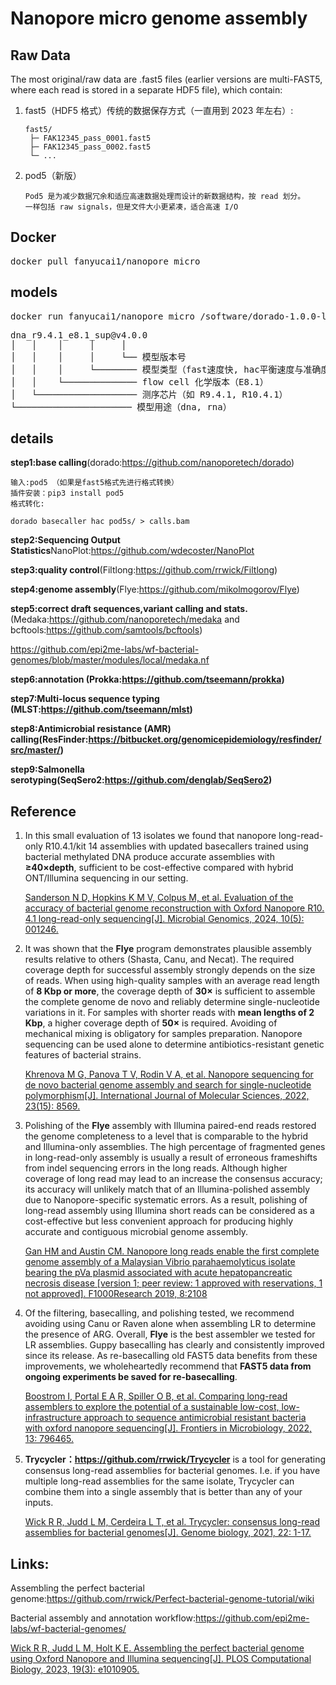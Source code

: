 # Nanopore micro genome assembly

## Raw Data

The most original/raw data are .fast5 files (earlier versions are multi-FAST5, where each read is stored in a separate HDF5 file), which contain:

<ol>
<li>fast5（HDF5 格式）传统的数据保存方式（一直用到 2023 年左右）:</li>

    fast5/
     ├─ FAK12345_pass_0001.fast5
     ├─ FAK12345_pass_0002.fast5
     └─ ...

<li>pod5（新版）</li>

    Pod5 是为减少数据冗余和适应高速数据处理而设计的新数据结构，按 read 划分。
    一样包括 raw signals，但是文件大小更紧凑，适合高速 I/O

</ol>


## Docker

<pre>docker pull fanyucai1/nanopore_micro</pre>

## models

<pre>docker run fanyucai1/nanopore_micro /software/dorado-1.0.0-linux-x64/bin/dorado download --list</pre>

<pre>
dna_r9.4.1_e8.1_sup@v4.0.0
│   │    │     │     │
│   │    │     │     └── 模型版本号
│   │    │     └──────── 模型类型（fast速度快, hac平衡速度与准确度，满足大部分情况, sup准确度高）
│   │    └────────────── flow cell 化学版本（E8.1）
│   └─────────────────── 测序芯片（如 R9.4.1, R10.4.1）
└────────────────────── 模型用途（dna, rna）
</pre>

## details

**step1:base calling**(dorado:https://github.com/nanoporetech/dorado)
    
    输入:pod5 （如果是fast5格式先进行格式转换）
    插件安装：pip3 install pod5
    格式转化:
    
    dorado basecaller hac pod5s/ > calls.bam    

**step2:Sequencing Output Statistics**NanoPlot:https://github.com/wdecoster/NanoPlot

**step3:quality control**(Filtlong:https://github.com/rrwick/Filtlong)

**step4:genome assembly**(Flye:https://github.com/mikolmogorov/Flye)

**step5:correct draft sequences,variant calling and stats.**(Medaka:https://github.com/nanoporetech/medaka and bcftools:https://github.com/samtools/bcftools)

https://github.com/epi2me-labs/wf-bacterial-genomes/blob/master/modules/local/medaka.nf

**step6:annotation (Prokka:https://github.com/tseemann/prokka)**

**step7:Multi-locus sequence typing (MLST:https://github.com/tseemann/mlst)**

**step8:Antimicrobial resistance (AMR) calling(ResFinder:https://bitbucket.org/genomicepidemiology/resfinder/src/master/)**

**step9:Salmonella serotyping(SeqSero2:https://github.com/denglab/SeqSero2)**

## Reference

1.  In this small evaluation of 13 isolates we found that nanopore long-read-only R10.4.1/kit 14 assemblies with updated basecallers trained using bacterial methylated DNA produce accurate assemblies with **≥40×depth**, sufficient to be cost-effective compared with hybrid ONT/Illumina sequencing in our setting.

    [Sanderson N D, Hopkins K M V, Colpus M, et al. Evaluation of the accuracy of bacterial genome reconstruction with Oxford Nanopore R10. 4.1 long-read-only sequencing[J]. Microbial Genomics, 2024, 10(5): 001246.](https://www.microbiologyresearch.org/content/journal/mgen/10.1099/mgen.0.001246)

2.  It was shown that the **Flye** program demonstrates plausible assembly results relative to others (Shasta, Canu, and Necat). 
The required coverage depth for successful assembly strongly depends on the size of reads. 
When using high-quality samples with an average read length of **8 Kbp or more**, the coverage depth of **30×** is sufficient to assemble the complete genome de novo and reliably determine single-nucleotide variations in it. 
For samples with shorter reads with **mean lengths of 2 Kbp**, a higher coverage depth of **50×** is required. Avoiding of mechanical mixing is obligatory for samples preparation.
Nanopore sequencing can be used alone to determine antibiotics-resistant genetic features of bacterial strains.

    [Khrenova M G, Panova T V, Rodin V A, et al. Nanopore sequencing for de novo bacterial genome assembly and search for single-nucleotide polymorphism[J]. International Journal of Molecular Sciences, 2022, 23(15): 8569.](https://www.mdpi.com/1422-0067/23/15/8569)

3.  Polishing of the **Flye** assembly with Illumina paired-end reads restored the genome completeness to a level that is comparable to the hybrid and Illumina-only assemblies. The high percentage of
fragmented genes in long-read-only assembly is usually a result of erroneous frameshifts from indel sequencing errors in the long
reads. Although higher coverage of long read may lead to an increase the consensus accuracy; its accuracy will unlikely match
that of an Illumina-polished assembly due to Nanopore-specific systematic errors. As a result, polishing of long-read assembly
using Illumina short reads can be considered as a cost-effective but less convenient approach for producing highly accurate and contiguous microbial genome assembly.

    [Gan HM and Austin CM. Nanopore long reads enable the first complete genome assembly of a Malaysian Vibrio parahaemolyticus isolate bearing the pVa plasmid associated with acute hepatopancreatic necrosis disease [version 1; peer review: 1 approved with reservations, 1 not approved]. F1000Research 2019, 8:2108](https://f1000research.com/articles/8-2108)

4.  Of the filtering, basecalling, and polishing tested, we recommend avoiding using Canu or Raven alone when assembling LR to determine the presence of ARG. Overall, **Flye** is the best assembler we tested for LR assemblies. Guppy basecalling has clearly and consistently improved since its release. As re-basecalling old FAST5 data benefits from these improvements, we wholeheartedly recommend that **FAST5 data from ongoing experiments be saved for re-basecalling**.

    [Boostrom I, Portal E A R, Spiller O B, et al. Comparing long-read assemblers to explore the potential of a sustainable low-cost, low-infrastructure approach to sequence antimicrobial resistant bacteria with oxford nanopore sequencing[J]. Frontiers in Microbiology, 2022, 13: 796465.](https://www.frontiersin.org/journals/microbiology/articles/10.3389/fmicb.2022.796465/full)

5.  **Trycycler：https://github.com/rrwick/Trycycler** is a tool for generating consensus long-read assemblies for bacterial genomes. I.e. if you have multiple long-read assemblies for the same isolate, Trycycler can combine them into a single assembly that is better than any of your inputs.

    [Wick R R, Judd L M, Cerdeira L T, et al. Trycycler: consensus long-read assemblies for bacterial genomes[J]. Genome biology, 2021, 22: 1-17.](https://github.com/rrwick/Trycycler)

## Links:

Assembling the perfect bacterial genome:https://github.com/rrwick/Perfect-bacterial-genome-tutorial/wiki

Bacterial assembly and annotation workflow:https://github.com/epi2me-labs/wf-bacterial-genomes/

[Wick R R, Judd L M, Holt K E. Assembling the perfect bacterial genome using Oxford Nanopore and Illumina sequencing[J]. PLOS Computational Biology, 2023, 19(3): e1010905.](https://journals.plos.org/ploscompbiol/article?id=10.1371/journal.pcbi.1010905)